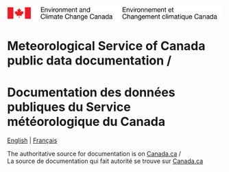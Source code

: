 ![ECCC logo](img_eccc-logo.png)

# Meteorological Service of Canada public data documentation /
# Documentation des données publiques du Service météorologique du Canada

[English](readme_en.md) | [Français](readme_fr.md)

The authoritative source for documentation is on [Canada.ca](https://www.canada.ca/en/environment-climate-change/services/weather-general-tools-resources/weather-tools-specialized-data.html) /<br> La source de documentation qui fait autorité se trouve sur [Canada.ca](https://www.canada.ca/fr/environnement-changement-climatique/services/conditions-meteorologiques-ressources-outils-generaux/outils-donnees-specialisees.html)